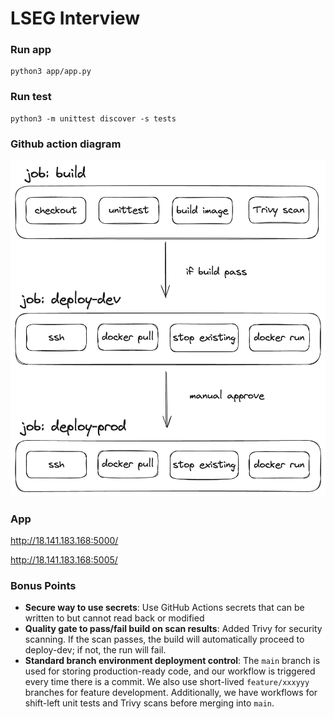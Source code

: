# LSEG Interview

### Run app
```
python3 app/app.py
```

### Run test
```
python3 -m unittest discover -s tests
```

### Github action diagram
![diagram](./diagram.png)

### App
http://18.141.183.168:5000/

http://18.141.183.168:5005/

### Bonus Points
- **Secure way to use secrets**: Use GitHub Actions secrets that can be written to but cannot read back or modified
- **Quality gate to pass/fail build on scan results**: Added Trivy for security scanning. If the scan passes, the build will automatically proceed to deploy-dev; if not, the run will fail.
- **Standard branch environment deployment control**: The `main` branch is used for storing production-ready code, and our workflow is triggered every time there is a commit. We also use short-lived `feature/xxxyyy` branches for feature development. Additionally, we have workflows for shift-left unit tests and Trivy scans before merging into `main`.